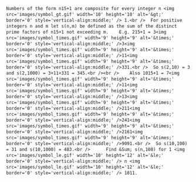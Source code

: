     Numbers of the form n15+1 are composite for every integer n <img src='images/symbol_gt.gif' width='10' height='10' alt='&gt;' border='0' style='vertical-align:middle;' /> 1.<br />  For positive integers n and m let s(n,m) be defined as the sum of the distinct prime factors of n15+1 not exceeding m.    E.g. 215+1 = 3<img src='images/symbol_times.gif' width='9' height='9' alt='&times;' border='0' style='vertical-align:middle;' />3<img src='images/symbol_times.gif' width='9' height='9' alt='&times;' border='0' style='vertical-align:middle;' />11<img src='images/symbol_times.gif' width='9' height='9' alt='&times;' border='0' style='vertical-align:middle;' />331.<br />  So s(2,10) = 3 and s(2,1000) = 3+11+331 = 345.<br /><br />    Also 1015+1 = 7<img src='images/symbol_times.gif' width='9' height='9' alt='&times;' border='0' style='vertical-align:middle;' />11<img src='images/symbol_times.gif' width='9' height='9' alt='&times;' border='0' style='vertical-align:middle;' />13<img src='images/symbol_times.gif' width='9' height='9' alt='&times;' border='0' style='vertical-align:middle;' />211<img src='images/symbol_times.gif' width='9' height='9' alt='&times;' border='0' style='vertical-align:middle;' />241<img src='images/symbol_times.gif' width='9' height='9' alt='&times;' border='0' style='vertical-align:middle;' />2161<img src='images/symbol_times.gif' width='9' height='9' alt='&times;' border='0' style='vertical-align:middle;' />9091.<br />  So s(10,100) = 31 and s(10,1000) = 483.<br />      Find &Sum; s(n,108) for 1 <img src='images/symbol_le.gif' width='10' height='12' alt='&le;' border='0' style='vertical-align:middle;' /> n <img src='images/symbol_le.gif' width='10' height='12' alt='&le;' border='0' style='vertical-align:middle;' /> 1011.      